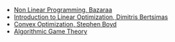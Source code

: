 - [Non Linear Programming, Bazaraa](https://drive.google.com/file/d/1oudYPdMiV8pNv-gFa_vzZ2QxuhjvUUWL/view?usp=sharing)
- [Introduction to Linear Optimization, Dimitris Bertsimas](https://drive.google.com/file/d/1PwggYzJu8oER3Ume7nBaBmHn5UH4C89_/view?usp=sharing)
- [Convex Optimization, Stephen Boyd](https://drive.google.com/file/d/1OZ95Rw9ASIzUhrQgfmqJxbZN44cHWAf6/view?usp=sharing)
- [Algorithmic Game Theory](https://drive.google.com/file/d/1fac47bWkdLsooz8bmUiVt8NpOxUCsYUC/view?usp=sharing)